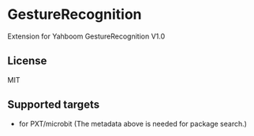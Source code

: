 # GestureRecognition

Extension for Yahboom GestureRecognition V1.0

## License

MIT

## Supported targets

* for PXT/microbit
(The metadata above is needed for package search.)
